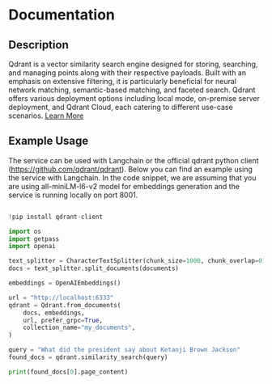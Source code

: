# Documentation

## Description

Qdrant is a vector similarity search engine designed for storing, searching, and managing points along with their respective payloads. Built with an emphasis on extensive filtering, it is particularly beneficial for neural network matching, semantic-based matching, and faceted search. Qdrant offers various deployment options including local mode, on-premise server deployment, and Qdrant Cloud, each catering to different use-case scenarios. [Learn More](https://qdrant.tech/documentation/)

## Example Usage

The service can be used with Langchain or the official qdrant python client (https://github.com/qdrant/qdrant). Below you can find an example using the service with Langchain. In the code snippet, we are assuming that you are using all-miniLM-l6-v2 model for embeddings generation and the service is running locally on port 8001.

```python

!pip install qdrant-client

import os
import getpass
import openai

text_splitter = CharacterTextSplitter(chunk_size=1000, chunk_overlap=0)
docs = text_splitter.split_documents(documents)

embeddings = OpenAIEmbeddings()

url = "http://localhost:6333"
qdrant = Qdrant.from_documents(
    docs, embeddings, 
    url, prefer_grpc=True, 
    collection_name="my_documents",
)

query = "What did the president say about Ketanji Brown Jackson"
found_docs = qdrant.similarity_search(query)

print(found_docs[0].page_content)
```
